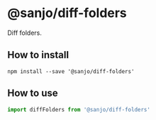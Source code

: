 # @sanjo/diff-folders

Diff folders.

## How to install

```
npm install --save '@sanjo/diff-folders'
```

## How to use

```js
import diffFolders from '@sanjo/diff-folders'
```
